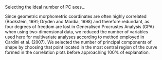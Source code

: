 Selecting the ideal number of PC axes...

Since geometric morphometric coordinates are often highly correlated (Bookstein, 1991; Dryden and Mardia, 1998) and therefore redundant, as four degrees of freedom are lost in Generalised Procrustes Analysis (GPA) when using two-dimensional data, we reduced the number of variables used here for multivariate analyses according to method employed in Cardini et al. (2007). We selected the number of principal components of shape by choosing that point located in the most central region of the curve formed in the correlation plots before approaching 100% of explanation. 